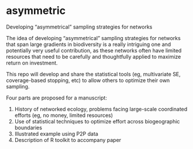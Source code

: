 # asymmetric
Developing “asymmetrical” sampling strategies for networks 

The idea of developing “asymmetrical” sampling strategies for networks that span large gradients in biodiversity is a really intriguing one and potentially very useful contribution, as these networks often have limited resources that need to be carefully and thoughtfully applied to maximize return on investment.

This repo will develop and share the statistical tools (eg, multivariate SE, coverage-based stopping, etc) to allow others to optimize their own sampling.

Four parts are proposed for a manuscript:
1. History of networked ecology, problems facing large-scale coordinated efforts (eg, no money, limited resources)
2. Use of statistical techniques to optimize effort across biogeographic boundaries
3. Illustrated example using P2P data
4. Description of R toolkit to accompany paper
